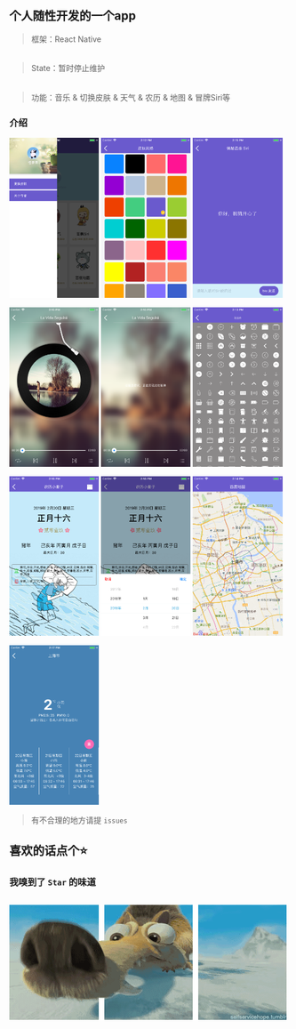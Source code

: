 
## 个人随性开发的一个app
> 框架：React Native
######
> State：暂时停止维护
######
> 功能：音乐 & 切换皮肤 & 天气 & 农历 & 地图 & 冒牌Siri等

### 介绍

<p>
    <img src="https://github.com/gitSirzh/Nostalgia/blob/master/z_view/img/introduce/userCore.png" width="32%" height="32%">
    <img src="https://github.com/gitSirzh/Nostalgia/blob/master/z_view/img/introduce/colorStyle.png" width="32%" height="32%">
    <img src="https://github.com/gitSirzh/Nostalgia/blob/master/z_view/img/introduce/ai.png" width="32%" height="32%">
<p>

<p>
    <img src="https://github.com/gitSirzh/Nostalgia/blob/master/z_view/img/introduce/music.png" width="32%" height="32%">
    <img src="https://github.com/gitSirzh/Nostalgia/blob/master/z_view/img/introduce/lyric.png" width="32%" height="32%">
    <img src="https://github.com/gitSirzh/Nostalgia/blob/master/z_view/img/introduce/icons.png" width="32%" height="32%">
<p>

<p>
    <img src="https://github.com/gitSirzh/Nostalgia/blob/master/z_view/img/introduce/calendar.png" width="32%" height="32%">
    <img src="https://github.com/gitSirzh/Nostalgia/blob/master/z_view/img/introduce/pickers.png" width="32%" height="32%">
    <img src="https://github.com/gitSirzh/Nostalgia/blob/master/z_view/img/introduce/baiduMap.png" width="32%" height="32%">
<p>

<p>
    <img src="https://github.com/gitSirzh/Nostalgia/blob/master/z_view/img/introduce/weather.png" width="32%" height="32%">
<p>


> 有不合理的地方请提 `issues`


## 喜欢的话点个⭐️
### 我嗅到了 `Star` 的味道
## ![](https://github.com/gitSirzh/Nostalgia/blob/master/z_view/img/introduce/%E5%86%B0%E6%B2%B3%E4%B8%96%E7%BA%AA-%E6%9D%BE%E9%BC%A0.gif)
